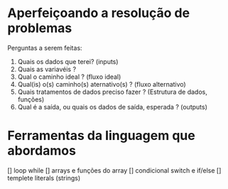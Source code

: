 # Aperfeiçoando a resolução de problemas

Perguntas a serem feitas:

1. Quais os dados que terei? (inputs)
2. Quais as variavéis ?
3. Qual o caminho ideal ? (fluxo ideal)
4. Qual(is) o(s) caminho(s) aternativo(s) ? (fluxo alternativo)
5. Quais tratamentos de dados preciso fazer ? (Estrutura de dados, funções)
6. Qual é a saída, ou quais os dados de saída, esperada ? (outputs)

# Ferramentas da linguagem que abordamos

[] loop while
[] arrays e funções do array
[] condicional switch e if/else
[] templete literals (strings)
